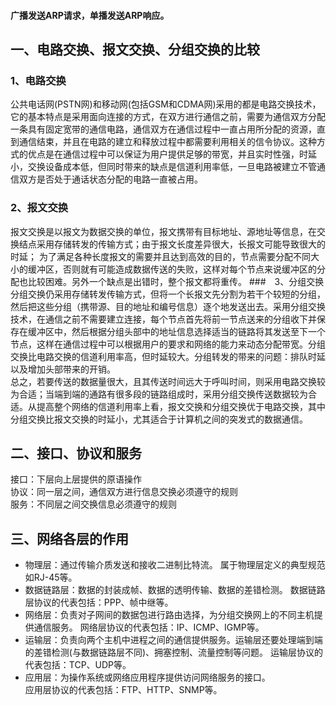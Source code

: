 #### 广播发送ARP请求，单播发送ARP响应。
## 一、电路交换、报文交换、分组交换的比较

### 1、电路交换

公共电话网(PSTN网)和移动网(包括GSM和CDMA网)采用的都是电路交换技术，它的基本特点是采用面向连接的方式，在双方进行通信之前，需要为通信双方分配一条具有固定宽带的通信电路，通信双方在通信过程中一直占用所分配的资源，直到通信结束，并且在电路的建立和释放过程中都需要利用相关的信令协议。这种方式的优点是在通信过程中可以保证为用户提供足够的带宽，并且实时性强，时延小，交换设备成本低，但同时带来的缺点是信道利用率低，一旦电路被建立不管通信双方是否处于通话状态分配的电路一直被占用。

### 2、报文交换
报文交换是以报文为数据交换的单位，报文携带有目标地址、源地址等信息，在交换结点采用存储转发的传输方式；由于报文长度差异很大，长报文可能导致很大的时延；
为了满足各种长度报文的需要并且达到高效的目的，节点需要分配不同大小的缓冲区，否则就有可能造成数据传送的失败，这样对每个节点来说缓冲区的分配也比较困难。另外一个缺点是出错时，整个报文都将重传。
###　3、分组交换
    分组交换仍采用存储转发传输方式，但将一个长报文先分割为若干个较短的分组，然后把这些分组（携带源、目的地址和编号信息）逐个地发送出去。采用分组交换技术，在通信之前不需要建立连接，每个节点首先将前一节点送来的分组收下并保存在缓冲区中，然后根据分组头部中的地址信息选择适当的链路将其发送至下一个节点，这样在通信过程中可以根据用户的要求和网络的能力来动态分配带宽。分组交换比电路交换的信道利用率高，但时延较大。分组转发的带来的问题：排队时延以及增加头部带来的开销。   
总之，若要传送的数据量很大，且其传送时间远大于呼叫时间，则采用电路交换较为合适；当端到端的通路有很多段的链路组成时，采用分组交换传送数据较为合适。从提高整个网络的信道利用率上看，报文交换和分组交换优于电路交换，其中分组交换比报文交换的时延小，尤其适合于计算机之间的突发式的数据通信。


## 二、接口、协议和服务
接口：下层向上层提供的原语操作   
协议：同一层之间，通信双方进行信息交换必须遵守的规则   
服务：不同层之间交换信息必须遵守的规则  
## 三、网络各层的作用
* 物理层：通过传输介质发送和接收二进制比特流。
    属于物理层定义的典型规范如RJ-45等。   
* 数据链路层：数据的封装成帧、数据的透明传输、数据的差错检测。
  数据链路层协议的代表包括：PPP、帧中继等。   
* 网络层：负责对子网间的数据包进行路由选择，为分组交换网上的不同主机提供通信服务。
    网络层协议的代表包括：IP、ICMP、IGMP等。   
* 运输层：负责向两个主机中进程之间的通信提供服务。运输层还要处理端到端的差错检测(与数据链路层不同)、拥塞控制、流量控制等问题。
    运输层协议的代表包括：TCP、UDP等。    
* 应用层：为操作系统或网络应用程序提供访问网络服务的接口。   
  应用层协议的代表包括：FTP、HTTP、SNMP等。

